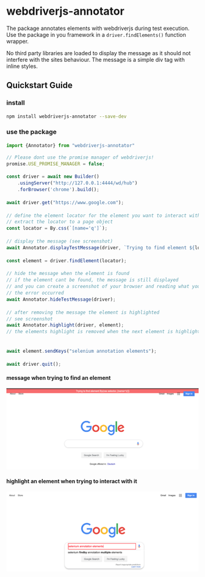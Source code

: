 # webdriverjs-annotator
The package annotates elements with webdriverjs during test execution.
Use the package in you framework in a ``driver.findElements()`` function wrapper.

No third party libraries are loaded to display the message as it should not interfere with 
the sites behaviour. The message is a simple div tag with inline styles.

## Quickstart Guide

### install

```bash
npm install webdriverjs-annotator --save-dev
```

### use the package

```typescript
import {Annotator} from "webdriverjs-annotator"
```

```typescript
// Please dont use the promise manager of webdriverjs!
promise.USE_PROMISE_MANAGER = false;

const driver = await new Builder()
    .usingServer("http://127.0.0.1:4444/wd/hub")
    .forBrowser('chrome').build();

await driver.get("https://www.google.com");

// define the element locator for the element you want to interact with
// extract the locator to a page object
const locator = By.css(`[name='q']`);

// display the message (see screenshot)
await Annotator.displayTestMessage(driver, `Trying to find element ${locator.toString()}`);

const element = driver.findElement(locator);

// hide the message when the element is found
// if the element cant be found, the message is still displayed
// and you can create a screenshot of your browser and reading what you did when 
// the error occurred
await Annotator.hideTestMessage(driver);

// after removing the message the element is highlighted 
// see screenshot
await Annotator.highlight(driver, element);
// the elements highlight is removed when the next element is highlighted


await element.sendKeys("selenium annotation elements");

await driver.quit();
```
#### message when trying to find an element

![message_display](./doc/img/message_on_google_trying_to_find_element.png)

#### highlight an element when trying to interact with it

![message_display](./doc/img/highlight_element_on_google.png)
